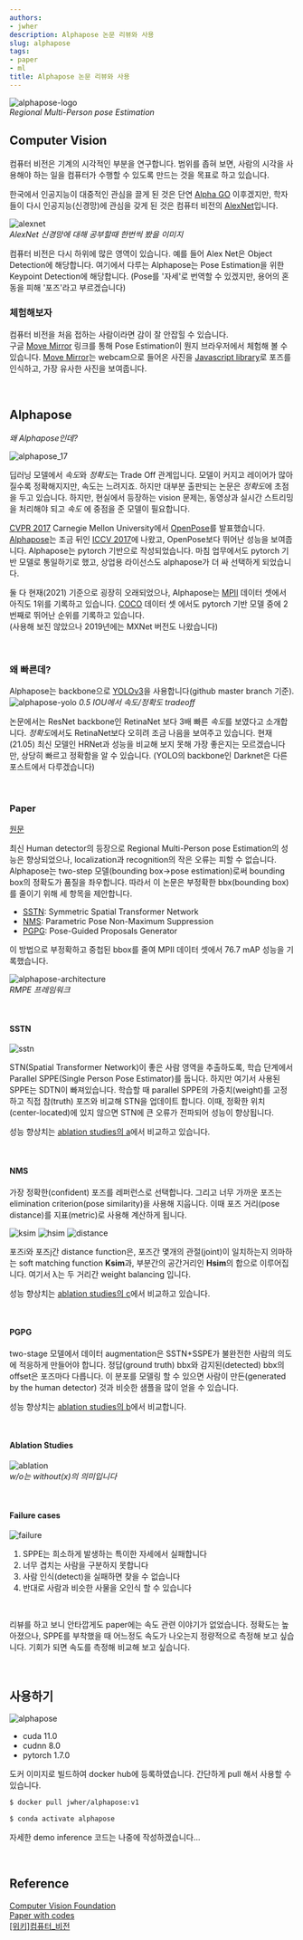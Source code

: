 ```yaml
---
authors:
- jwher
description: Alphapose 논문 리뷰와 사용
slug: alphapose
tags:
- paper
- ml
title: Alphapose 논문 리뷰와 사용
---
```



![alphapose-logo](alphapose-logo.jpg)  
*Regional Multi-Person pose Estimation*  
<!--truncate-->

## Computer Vision  

컴퓨터 비전은 기계의 시각적인 부분을 연구합니다. 범위를 좁혀 보면, 사람의 시각을 사용해야 하는 일을
컴퓨터가 수행할 수 있도록 만드는 것을 목표로 하고 있습니다.  

한국에서 인공지능이 대중적인 관심을 끌게 된 것은 단연 [Alpha GO](https://ko.wikipedia.org/wiki/알파고)
이후겠지만, 학자들이 다시 인공지능(신경망)에 관심을 갖게 된 것은 컴퓨터 비전의 [AlexNet](https://en.wikipedia.org/wiki/AlexNet)입니다.  

![alexnet](alexnet.jpg)  
*AlexNet 신경망에 대해 공부할때 한번씩 봤을 이미지*  

컴퓨터 비전은 다시 하위에 많은 영역이 있습니다. 예를 들어 Alex Net은 Object Detection에 해당합니다.
여기에서 다루는 Alphapose는 Pose Estimation을 위한 Keypoint Detection에 해당합니다.
(Pose를 '자세'로 번역할 수 있겠지만, 용어의 혼동을 피해 '포즈'라고 부르겠습니다)

### 체험해보자
컴퓨터 비전을 처음 접하는 사람이라면 감이 잘 안잡힐 수 있습니다.  
구글 [Move Mirror] 링크를 통해 Pose Estimation이 뭔지 브라우저에서 체험해 볼 수 있습니다.
[Move Mirror]는 webcam으로 들어온 사진을 [Javascript library](https://github.com/tensorflow/tfjs)로 포즈를 인식하고,
가장 유사한 사진을 보여줍니다. 
   
<br/>

## Alphapose  
*왜 Alphapose인데?*

![alphapose_17](alphapose_17.gif)

딥러닝 모델에서 *속도*와 *정확도*는 Trade Off 관계입니다. 모델이 커지고 레이어가 많아질수록 정확해지지만, 속도는 느려지죠. 하지만 대부분 출판되는 논문은 *정확도*에 초점을 두고 있습니다.
하지만, 현실에서 등장하는 vision 문제는, 동영상과 실시간 스트리밍을 처리해야 되고 *속도* 에 중점을 준 모델이 필요합니다.

[CVPR 2017] Carnegie Mellon University에서 [OpenPose](https://github.com/CMU-Perceptual-Computing-Lab/openpose)를 발표했습니다.
[Alphapose](https://github.com/MVIG-SJTU/AlphaPose)는 조금 뒤인 [ICCV 2017]에 나왔고, OpenPose보다 뛰어난 성능을 보여줍니다. Alphapose는 pytorch 기반으로 작성되었습니다.
마침 업무에서도 pytorch 기반 모델로 통일하기로 했고, 상업용 라이선스도 alphapose가 더 싸 선택하게 되었습니다.

둘 다 현재(2021) 기준으로 굉장히 오래되었으나, Alphapose는 [MPII](http://human-pose.mpi-inf.mpg.de/) 데이터 셋에서 아직도 1위를 기록하고 있습니다. [COCO](https://cocodataset.org/#home) 데이터 셋 에서도 pytorch 기반 모델 중에 2번째로 뛰어난 순위를 기록하고 있습니다.  
(사용해 보진 않았으나 2019년에는 MXNet 버전도 나왔습니다)  

<br/>

### 왜 빠른데?

Alphapose는 backbone으로 [YOLOv3]을 사용합니다(github master branch 기준).  
![alphapose-yolo](alphapose-yolo.png)
*0.5 IOU에서 속도/정확도 tradeoff*

논문에서는 ResNet backbone인 RetinaNet 보다 3배 빠른 *속도*를 보였다고 소개합니다.
*정확도*에서도 RetinaNet보다 오히려 조금 나음을 보여주고 있습니다.
현재(21.05) 최신 모델인 HRNet과 성능을 비교해 보지 못해 가장 좋은지는 모르겠습니다만, 상당히 빠르고 정확함을 알 수 있습니다.
(YOLO의 backbone인 Darknet은 다른 포스트에서 다루겠습니다)

<br/>

### Paper

[원문](https://openaccess.thecvf.com/content_iccv_2017/html/Fang_RMPE_Regional_Multi-Person_ICCV_2017_paper.html)

최신 Human detector의 등장으로 Regional Multi-Person pose Estimation의 성능은 향상되었으나, 
localization과 recognition의 작은 오류는 피할 수 없습니다.
Alphapose는 two-step 모델(bounding box->pose estimation)로써 bounding box의 정확도가 품질을 좌우합니다.
따라서 이 논문은 부정확한 bbx(bounding box)를 줄이기 위해 세 항목을 제안합니다.
* [SSTN](#sstn): Symmetric Spatial Transformer Network
* [NMS](#nms): Parametric Pose Non-Maximum Suppression
* [PGPG](#pgpg): Pose-Guided Proposals Generator

이 방법으로 부정확하고 중첩된 bbox를 줄여 MPII 데이터 셋에서 76.7 mAP 성능을 기록했습니다.

![alphapose-architecture](alphapose-architecture.png)  
*RMPE 프레임워크*

<br/>

#### SSTN
![sstn](alphapose-fig4.png)

STN(Spatial Transformer Network)이 좋은 사람 영역을 추출하도록, 학습 단계에서 Parallel SPPE(Single Person Pose Estimator)를 둡니다. 하지만 여기서 사용된 SPPE는 SDTN이 빠져있습니다.
학습할 때 parallel SPPE의 가중치(weight)를 고정하고 직접 참(truth) 포즈와 비교해 STN을 업데이트 합니다.
이때, 정확한 위치(center-located)에 있지 않으면 STN에 큰 오류가 전파되어 성능이 향상됩니다.

성능 향상치는 [ablation studies의 a](#ablation-studies)에서 비교하고 있습니다. 
   
<br/>

#### NMS

가장 정확한(confident) 포즈를 레퍼런스로 선택합니다.
그리고 너무 가까운 포즈는 elimination criterion(pose similarity)을 사용해 지웁니다.
이때 포즈 거리(pose distance)를 지표(metric)로 사용해 계산하게 됩니다.

![ksim](ksim.png)
![hsim](hsim.png)
![distance](distance.png)

포즈i와 포즈j간 distance function은, 포즈간 몇개의 관절(joint)이 일치하는지 의마하는 soft matching function **Ksim**과, 부분간의 공간거리인 **Hsim**의 합으로 이루어집니다.
여기서 λ는 두 거리간 weight balancing 입니다.

성능 향상치는 [ablation studies의 c](#ablation-studies)에서 비교하고 있습니다. 

<br/>

#### PGPG

two-stage 모델에서 데이터 augmentation은 SSTN+SSPE가 불완전한 사람의 의도에 적응하게 만들어야 합니다.
정답(ground truth) bbx와 감지된(detected) bbx의 offset은 포즈마다 다릅니다. 이 분포를 모델링 할 수 있으면 사람이 만든(generated by the human detector) 것과 비슷한 샘플을 많이 얻을 수 있습니다.

성능 향상치는 [ablation studies의 b](#ablation-studies)에서 비교합니다.

<br/>

#### Ablation Studies  
![ablation](alphapose-ablation.png)  
*w/o는 without(x)의 의미입니다*

<br/>

#### Failure cases
![failure](alphapose-failure.png)  
1.	SPPE는 희소하게 발생하는 특이한 자세에서 실패합니다
2.	너무 겹치는 사람을 구분하지 못합니다
3.	사람 인식(detect)을 실패하면 찾을 수 없습니다
4.	반대로 사람과 비슷한 사물을 오인식 할 수 있습니다

<br/>

리뷰를 하고 보니 안타깝게도 paper에는 속도 관련 이야기가 없었습니다.
정확도는 높아졌으나, SPPE를 부착했을 때 어느정도 속도가 나오는지 정량적으로 측정해 보고 싶습니다.
기회가 되면 속도를 측정해 비교해 보고 싶습니다. 

<br/>

## 사용하기
![alphapose](alphapose-error.gif)
* cuda 11.0
* cudnn 8.0
* pytorch 1.7.0

도커 이미지로 빌드하여 docker hub에 등록하였습니다. 간단하게 pull 해서 사용할 수 있습니다.
```bash
$ docker pull jwher/alphapose:v1

$ conda activate alphapose
```

자세한 demo inference 코드는 나중에 작성하겠습니다...

<br/>

## Reference  
[Computer Vision Foundation](https://openaccess.thecvf.com/menu)  
[Paper with codes](https://paperswithcode.com/area/computer-vision)  
[[위키]컴퓨터_비전](https://ko.wikipedia.org/wiki/컴퓨터_비전)

[Move Mirror]: https://experiments.withgoogle.com/collection/ai/move-mirror/view
[CVPR 2017]: https://openaccess.thecvf.com/CVPR2017
[ICCV 2017]: https://openaccess.thecvf.com/ICCV2017
[YOLOv3]: https://pjreddie.com/media/files/papers/YOLOv3.pdf


<!-- update log -->
<!--
본문에 추가할 내용을 적는다.
https://younghk.github.io/machine-learning/2020-01-10---rmpe-retional-multi-person-pose-estimation/
https://www.fritz.ai/pose-estimation/
https://jonathan-hui.medium.com/object-detection-speed-and-accuracy-comparison-faster-r-cnn-r-fcn-ssd-and-yolo-5425656ae359
-->
